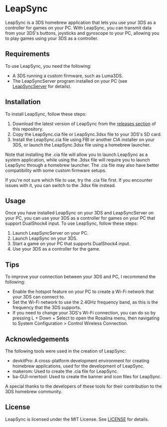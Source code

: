 # LeapSync

LeapSync is a 3DS homebrew application that lets you use your 3DS as a controller for games on your PC. With LeapSync, you can transmit data from your 3DS's buttons, joysticks and gyroscope to your PC, allowing you to play games using your 3DS as a controller.

## Requirements

To use LeapSync, you need the following:

- A 3DS running a custom firmware, such as Luma3DS.
- The LeapSyncServer program installed on your PC (see [LeapSyncServer](https://github.com/Smoked-Fish/LeapSyncServer) for details).

## Installation

To install LeapSync, follow these steps:

1. Download the latest version of LeapSync from the [releases section](https://github.com/Smoked-Fish/LeapSync/releases) of this repository.
2. Copy the LeapSync.cia file or LeapSync.3dsx file to your 3DS's SD card.
3. Install the LeapSync.cia file using FBI or another CIA installer on your 3DS, or launch the LeapSync.3dsx file using a homebrew launcher.

Note that installing the .cia file will allow you to launch LeapSync as a system application, while using the .3dsx file will require you to launch LeapSync through a homebrew launcher. The .cia file may also have better compatibility with some custom firmware setups.

If you're not sure which file to use, try the .cia file first. If you encounter issues with it, you can switch to the .3dsx file instead.

## Usage

Once you have installed LeapSync on your 3DS and LeapSyncServer on your PC, you can use your 3DS as a controller for games on your PC that support DualShock4 input. To use LeapSync, follow these steps:

1. Launch LeapSyncServer on your PC.
2. Launch LeapSync on your 3DS.
4. Start a game on your PC that supports DualShock4 input.
5. Use your 3DS as a controller for the game.

## Tips

To improve your connection between your 3DS and PC, I recommend the following:

- Enable the hotspot feature on your PC to create a Wi-Fi network that your 3DS can connect to.
- Set the Wi-Fi network to use the 2.4GHz frequency band, as this is the frequency that the 3DS supports.
- If you need to change your 3DS's Wi-Fi connection, you can do so by pressing L + Down + Select to open the Rosalina menu, then navigating to System Configuration > Control Wireless Connection.

## Acknowledgements

The following tools were used in the creation of LeapSync:

- devkitPro: A cross-platform development environment for creating homebrew applications, used for the development of LeapSync.
- makerom: Used to create the .cia file for LeapSync.
- ba-GUI-nnertool: Used to create the banner and icon files for LeapSync.

A special thanks to the developers of these tools for their contribution to the 3DS homebrew community.

## License

LeapSync is licensed under the MIT License. See [LICENSE](LICENSE) for details.